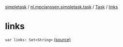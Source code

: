 [simpletask](../../index.md) / [nl.mpcjanssen.simpletask.task](../index.md) / [Task](index.md) / [links](.)

# links

`var links: Set<String>` [(source)](https://github.com/mpcjanssen/simpletask-android/blob/master/src/main/java/nl/mpcjanssen/simpletask/task/Task.kt#L165)